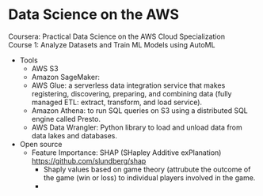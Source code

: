 # Data Science on the AWS
Coursera: Practical Data Science on the AWS Cloud Specialization  
Course 1: Analyze Datasets and Train ML Models using AutoML  
- Tools  
  - AWS S3  
  - Amazon SageMaker:  
  - AWS Glue: a serverless data integration service that makes registering, discovering, preparing, and combining data (fully managed ETL: extract, transform, and load service).   
  - Amazon Athena: to run SQL queries on S3 using a distributed SQL engine called Presto.  
  - AWS Data Wrangler: Python library to load and unload data from data lakes and databases.    
- Open source  
  - Feature Importance: SHAP (SHapley Additive exPlanation) https://github.com/slundberg/shap    
    - Shaply values based on game theory (attrubute the outcome of the game (win or loss) to individual players involved in the game.
    - 
  


  
  
